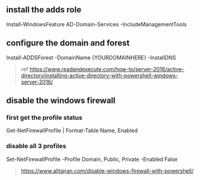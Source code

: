 ## install the adds role
Install-WindowsFeature AD-Domain-Services -IncludeManagementTools

## configure the domain and forest
Install-ADDSForest -DomainName {YOURDOMAINHERE} -InstallDNS

> ref https://www.readandexecute.com/how-to/server-2016/active-directory/installing-active-directory-with-powershell-windows-server-2016/

## disable the windows firewall 
### first get the profile status
Get-NetFirewallProfile | Format-Table Name, Enabled

### disable all 3 profiles
Set-NetFirewallProfile -Profile Domain, Public, Private -Enabled False

> https://www.alitajran.com/disable-windows-firewall-with-powershell/
